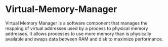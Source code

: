 # Virtual-Memory-Manager
Virtual Memory Manager is a software component that manages the mapping of virtual addresses used by a process to physical memory addresses. It allows processes to use more memory than is physically available and swaps data between RAM and disk to maximize performance.
